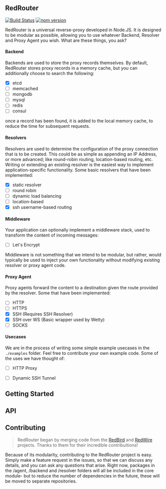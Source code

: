 ## RedRouter

[![Build Status](https://travis-ci.org/DerekTBrown/redrouter.svg?branch=master)](https://travis-ci.org/DerekTBrown/redrouter)
[![npm version](https://badge.fury.io/js/redrouter.svg)](https://badge.fury.io/js/redrouter)

RedRouter is a universal reverse-proxy developed in Node.JS.  It is designed to be modular as possible, allowing you to use whatever Backend, Resolver and Proxy Agent you wish.   What are these things, you ask?

#### Backend
Backends are used to store the proxy records themselves.  By default, RedRouter stores proxy records in a memory cache, but you can additionally choose to search the following:
- [X] etcd
- [ ] memcached
- [ ] mongodb
- [ ] mysql
- [ ] redis
- [ ] consul

once a record has been found, it is added to the local memory cache, to reduce the time for subsequent requests.

#### Resolvers
Resolvers are used to determine the configuration of the proxy connection that is to be created.  This could be as simple as appending an IP Address, or more advanced; like round-robin routing, location-based routing, etc. Writing or extending an existing resolver is the easiest way to implement application-specific functionality. Some basic resolvers that have been implemented:
- [X] static resolver
- [ ] round robin
- [ ] dynamic load balancing
- [ ] location-based
- [X] ssh username-based routing

#### Middleware
Your application can optionally implement a middleware stack, used to transform the content of incoming messages:
- [ ] Let's Encrypt

Middleware is not something that we intend to be modular, but rather, would typically be used to inject your own functionality without modifying existing resolver or proxy agent code.

#### Proxy Agent
Proxy agents forward the content to a destination given the route provided by
the resolver.  Some that have been implemented:
- [ ] HTTP
- [ ] HTTPS
- [X] SSH (Requires SSH Resolver)
- [X] SSH over WS (Basic wrapper used by Wetty)
- [ ] SOCKS

#### Usecases
We are in the process of writing some simple example usecases in the `./examples` folder.  Feel free to contribute your own example code.  Some of the uses we have thought of:
- [ ] HTTP Proxy
- [ ] Dynamic SSH Tunnel


## Getting Started

## API

## Contributing
> RedRouter began by merging code from the [RedBird](https://github.com/OptimalBits/redbird) and [RedWire](https://github.com/metocean/redwire) projects.  Thanks to them for their incredible contribuitions!

Because of its modularity, contributing to the RedRouter project is easy.  Simply make a feature request in the issues, so that we can discuss any details, and you can ask any questions that arise.  Right now, packages in the /agent, /backend and /resolver folders will all be included in the core module- but to reduce the number of dependencies in the future, these will be moved to separate repositories.
